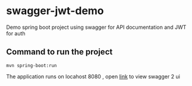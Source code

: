 # swagger-jwt-demo
Demo spring boot project using swagger for API documentation and JWT for auth

## Command to run the project 

    mvn spring-boot:run

The application runs on locahost  8080  , open [link](http://localhost:8080/swagger-ui.html) to view swagger 2 ui 
